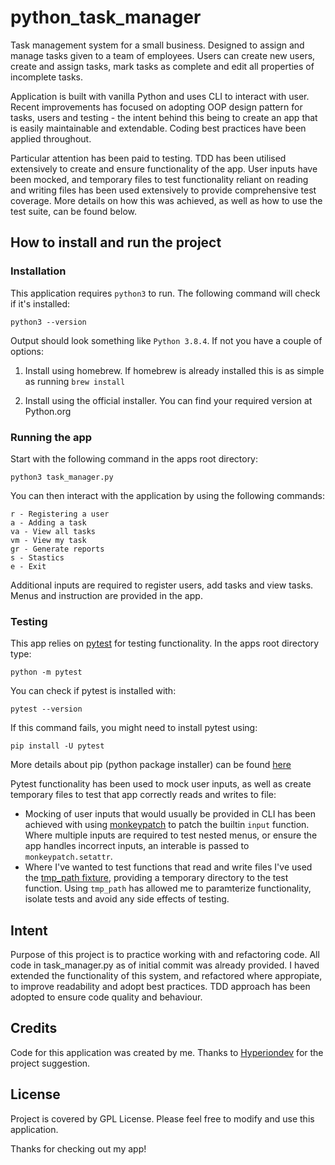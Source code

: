 # python_task_manager

Task management system for a small business. Designed to assign and manage tasks given to a team of employees. Users can create new users, create and assign tasks, mark tasks as complete and edit all properties of incomplete tasks.

Application is built with vanilla Python and uses CLI to interact with user. Recent improvements has focused on adopting OOP design pattern for tasks, users and testing - the intent behind this being to create an app that is easily maintainable and extendable. Coding best practices have been applied throughout. 

Particular attention has been paid to testing. TDD has been utilised extensively to create and ensure functionality of the app. User inputs have been mocked, and temporary files to test functionality reliant on reading and writing files has been used extensively to provide comprehensive test coverage. More details on how this was achieved, as well as how to use the test suite, can be found below.   


## How to install and run the project

### Installation

This application requires `python3` to run. The following command will check if it's installed:

    python3 --version

Output should look something like `Python 3.8.4`. If not you have a couple of options:

1) Install using homebrew. If homebrew is already installed this is as simple as running `brew install`

2) Install using the official installer. You can find your required version at Python.org

### Running the app

Start with the following command in the apps root directory:

    python3 task_manager.py

You can then interact with the application by using the following commands:

    r - Registering a user
    a - Adding a task
    va - View all tasks
    vm - View my task
    gr - Generate reports
    s - Stastics
    e - Exit

Additional inputs are required to register users, add tasks and view tasks. Menus and instruction are provided in the app.

### Testing

This app relies on [pytest](https://docs.pytest.org/en/stable/) for testing functionality. In the apps root directory type:

    python -m pytest

You can check if pytest is installed with:

    pytest --version

If this command fails, you might need to install pytest using:

    pip install -U pytest

More details about pip (python package installer) can be found [here](https://pypi.org/project/pip/)

Pytest functionality has been used to mock user inputs, as well as create temporary files to test that app correctly reads and writes to file:
- Mocking of user inputs that would usually be provided in CLI has been achieved with using [monkeypatch](https://docs.pytest.org/en/4.6.x/monkeypatch.html) to patch the builtin `input` function. Where multiple inputs are required to test nested menus, or ensure the app handles incorrect inputs, an interable is passed to `monkeypatch.setattr`.   
- Where I've wanted to test functions that read and write files I've used the [tmp_path fixture](https://docs.pytest.org/en/7.1.x/how-to/tmp_path.html), providing a temporary directory to the test function. Using `tmp_path` has allowed me to paramterize functionality, isolate tests and avoid any side effects of testing. 

## Intent

Purpose of this project is to practice working with and refactoring code. All code in task_manager.py as of initial commit was already provided. I haved extended the functionality of this system, and refactored where appropiate, to improve readability and adopt best practices. TDD approach has been adopted to ensure code quality and behaviour.

## Credits

Code for this application was created by me. Thanks to [Hyperiondev](https://www.hyperiondev.com/) for the project suggestion.

## License

Project is covered by GPL License. Please feel free to modify and use this application.

Thanks for checking out my app! 
